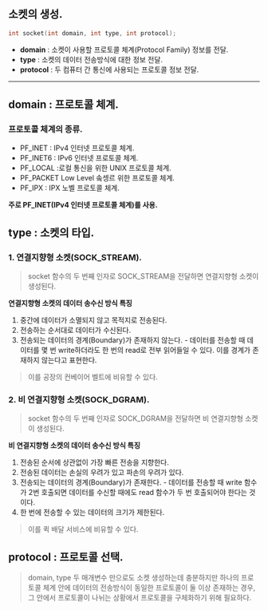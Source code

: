 
## 소켓의 생성.

```c
int socket(int domain, int type, int protocol);
```
-	 **domain** : 소켓이 사용할 프로토콜 체계(Protocol Family) 정보를 전달. 
-	 **type** : 소켓의 데이터 전송방식에 대한 정보 전달.
-	 **protocol** : 두 컴퓨터 간 통신에 사용되는 프로토콜 정보 전달.

------

## domain : 프로토콜 체계.

### 프로토콜 체계의 종류.

- PF_INET : IPv4 인터넷 프로토콜 체계.
- PF_INET6 : IPv6 인터넷 프로토콜 체계.
- PF_LOCAL :로컬 통신을 위한 UNIX 프로토콜 체계.
- PF_PACKET Low Level 솤셍르 위한 프로토콜 체계.
- PF_IPX : IPX 노벨 프로토콜 체계.

**주로 PF_INET(IPv4 인터넷  프로토콜 체계)를 사용.**



## type : 소켓의 타입.



### 1. 연결지향형 소켓(SOCK_STREAM).

> socket 함수의 두 번째 인자로 SOCK_STREAM을 전달하면 연결지향형 소켓이 생성된다.


**연결지향형 소켓의 데이터 송수신 방식 특징**
1. 중간에 데이터가 소멸되지 않고 목적지로 전송된다.
2. 전송하는 순서대로 데이터가 수신된다.
3. 전송되는 데이터의 경계(Boundary)가 존재하지 않는다. - 데이터를 전송할 때 데이터를 몇 번 write하더라도 한 번의 read로 전부 읽어들일 수 있다. 이를 경계가 존재하지 않는다고 표현한다.
> 이를 공장의 컨베이어 벨트에 비유할 수 있다.



### 2. 비 연결지향형 소켓(SOCK_DGRAM).
> socket 함수의 두 번째 인자로 SOCK_DGRAM을 전달하면 비 연결지향형 소켓이 생성된다.


**비 연결지향형 소켓의 데이터 송수신 방식 특징**
1. 전송된 순서에 상관없이 가장 빠른 전송을 지향한다.
2. 전송된 데이터는 손실의 우려가 있고 파손의 우려가 있다.
3. 전송되는 데이터의 경계(Boundary)가 존재한다. - 데이터를 전송할 때 write 함수가 2번 호출되면 데이터를 수신할 때에도 read 함수가 두 번 호출되어야 한다는 것이다.
4. 한 번에 전송할 수 있는 데이터의 크기가 제한된다.
> 이를 퀵 배달 서비스에 비유할 수 있다.



## protocol : 프로토콜 선택.
> domain, type 두 매개변수 만으로도 소켓 생성하는데 충분하지만 하나의 프로토콜 체계 안에 데이터의 전송방식이 동일한 프로토콜이 둘 이상 존재하는 경우, 
> 그 안에서 프로토콜이 나뉘는 상황에서 프로토콜을 구체화하기 위해 필요하다.
